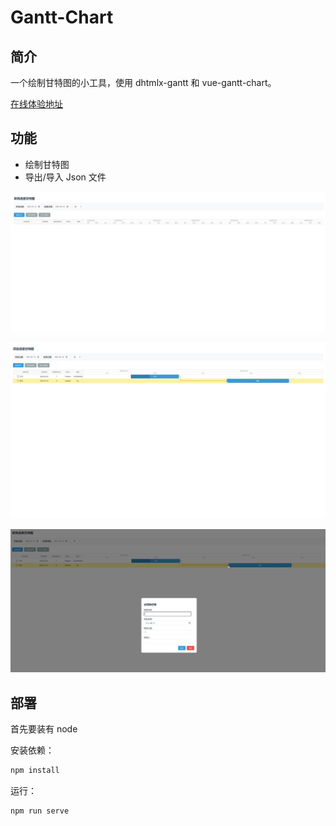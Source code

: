 # Gantt-Chart

## 简介

一个绘制甘特图的小工具，使用 dhtmlx-gantt 和 vue-gantt-chart。

[在线体验地址](https://gantt.fridemn.best/)

## 功能

- 绘制甘特图
- 导出/导入 Json 文件

![1](./imgs/1.png)

![2](./imgs/2.png)

![3](./imgs/3.png)

## 部署

首先要装有 node

安装依赖：

```bash
npm install
```

运行：

```bash
npm run serve
```
